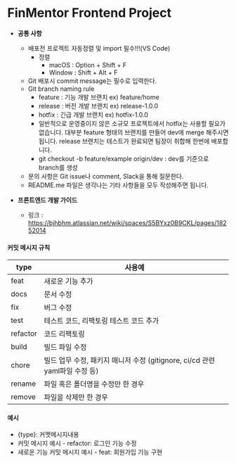 # FinMentor Frontend Project

- **공통 사항**

  - 배포전 프로젝트 자동정렬 및 import 필수!!!(VS Code)
    - 정렬
      - macOS : Option + Shift + F
      - Window : Shift + Alt + F
  - Git 배포시 commit message는 필수로 입력한다.
  - Git branch naming rule
    - feature : 기능 개발 브랜치 ex) feature/home
    - release : 버전 개발 브랜치 ex) release-1.0.0
    - hotfix : 긴급 개발 브랜치 ex) hotfix-1.0.0
    - 일반적으로 운영중이지 않은 소규모 프로젝트에서 hotfix는 사용할 필요가 없습니다. 대부분 feature 형태의 브랜치를 만들어 dev에 merge 해주시면 됩니다. release 브랜치는 테스트가 완료되면 팀장이 취합해 한번에 배포합니다.
    - git checkout -b feature/example origin/dev : dev를 기준으로 branch를 생성
  - 문의 사항은 Git issue나 comment, Slack을 통해 질문한다.
  - README.me 파일은 생각나는 기타 사항들을 모두 작성해주면 됩니다.

- **프론트엔드 개발 가이드**
  - 링크 : https://bjhbhm.atlassian.net/wiki/spaces/S5BYxz0B9CKL/pages/18252014

#### 커밋 메시지 규칙

| type     | 사용예                                                                      |
| -------- | --------------------------------------------------------------------------- |
| feat     | 새로운 기능 추가                                                            |
| docs     | 문서 수정                                                                   |
| fix      | 버그 수정                                                                   |
| test     | 테스트 코드, 리팩토링 테스트 코드 추가                                      |
| refactor | 코드 리팩토링                                                               |
| build    | 빌드 파일 수정                                                              |
| chore    | 빌드 업무 수정, 패키지 매니저 수정 (gitignore, ci/cd 관련 yaml파일 수정 등) |
| rename   | 파일 혹은 폴더명을 수정만 한 경우                                           |
| remove   | 파일을 삭제만 한 경우                                                       |

#### 예시

- {type}: 커멧메시지내용
- 커밋 메시지 예시 - refactor: 로그인 기능 수정
- 새로운 기능 커밋 메시지 예시 - feat: 회원가입 기능 구현
